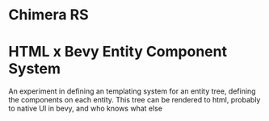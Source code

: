 # Chimera RS
# HTML x Bevy Entity Component System

An experiment in defining an templating system for an entity tree, defining the components on each entity. This tree can be rendered to html, probably to native UI in bevy, and who knows what else